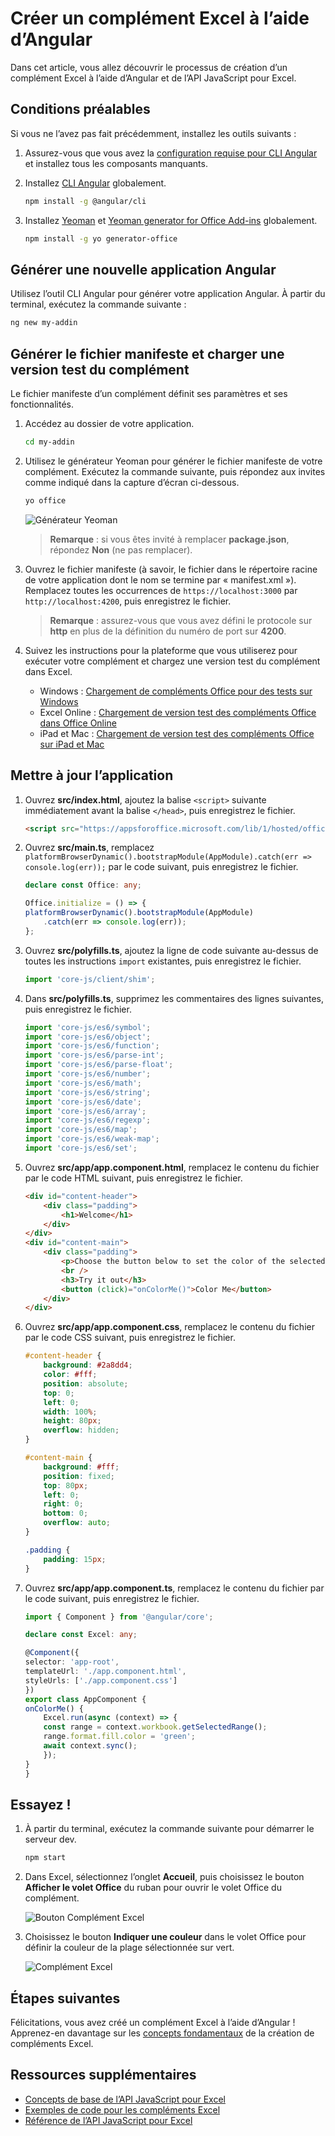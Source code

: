 # <a name="build-an-excel-add-in-using-angular"></a>Créer un complément Excel à l’aide d’Angular

Dans cet article, vous allez découvrir le processus de création d’un complément Excel à l’aide d’Angular et de l’API JavaScript pour Excel.

## <a name="prerequisites"></a>Conditions préalables

Si vous ne l’avez pas fait précédemment, installez les outils suivants :

1. Assurez-vous que vous avez la [configuration requise pour CLI Angular](https://github.com/angular/angular-cli#prerequisites) et installez tous les composants manquants.

2. Installez [CLI Angular](https://github.com/angular/angular-cli) globalement. 

    ```bash
    npm install -g @angular/cli
    ```

3. Installez [Yeoman](https://github.com/yeoman/yo) et [Yeoman generator for Office Add-ins](https://github.com/OfficeDev/generator-office) globalement.

    ```bash
    npm install -g yo generator-office
    ```

## <a name="generate-a-new-angular-app"></a>Générer une nouvelle application Angular

Utilisez l’outil CLI Angular pour générer votre application Angular. À partir du terminal, exécutez la commande suivante :

```bash
ng new my-addin
```

## <a name="generate-the-manifest-file-and-sideload-the-add-in"></a>Générer le fichier manifeste et charger une version test du complément

Le fichier manifeste d’un complément définit ses paramètres et ses fonctionnalités.

1. Accédez au dossier de votre application.

    ```bash
    cd my-addin
    ```

2. Utilisez le générateur Yeoman pour générer le fichier manifeste de votre complément. Exécutez la commande suivante, puis répondez aux invites comme indiqué dans la capture d’écran ci-dessous.

    ```bash
    yo office
    ```
    ![Générateur Yeoman](../../images/yo-office.png)
    > **Remarque** : si vous êtes invité à remplacer **package.json**, répondez **Non** (ne pas remplacer).

3. Ouvrez le fichier manifeste (à savoir, le fichier dans le répertoire racine de votre application dont le nom se termine par « manifest.xml »). Remplacez toutes les occurrences de `https://localhost:3000` par `http://localhost:4200`, puis enregistrez le fichier.

    > **Remarque** : assurez-vous que vous avez défini le protocole sur **http** en plus de la définition du numéro de port sur **4200**.

4. Suivez les instructions pour la plateforme que vous utiliserez pour exécuter votre complément et chargez une version test du complément dans Excel.

    - Windows : [Chargement de compléments Office pour des tests sur Windows](../testing/create-a-network-shared-folder-catalog-for-task-pane-and-content-add-ins.md)
    - Excel Online : [Chargement de version test des compléments Office dans Office Online](../testing/sideload-office-add-ins-for-testing.md#sideload-an-office-add-in-on-office-online)
    - iPad et Mac : [Chargement de version test des compléments Office sur iPad et Mac](../testing/sideload-an-office-add-in-on-ipad-and-mac.md)

## <a name="update-the-app"></a>Mettre à jour l’application

1. Ouvrez **src/index.html**, ajoutez la balise `<script>` suivante immédiatement avant la balise `</head>`, puis enregistrez le fichier.

    ```html
    <script src="https://appsforoffice.microsoft.com/lib/1/hosted/office.js"></script>
    ```

2. Ouvrez **src/main.ts**, remplacez `platformBrowserDynamic().bootstrapModule(AppModule).catch(err => console.log(err));` par le code suivant, puis enregistrez le fichier. 

    ```typescript 
    declare const Office: any;

    Office.initialize = () => {
    platformBrowserDynamic().bootstrapModule(AppModule)
        .catch(err => console.log(err));
    };
    ```

3. Ouvrez **src/polyfills.ts**, ajoutez la ligne de code suivante au-dessus de toutes les instructions `import` existantes, puis enregistrez le fichier.

    ```typescript
    import 'core-js/client/shim';
    ```

4. Dans **src/polyfills.ts**, supprimez les commentaires des lignes suivantes, puis enregistrez le fichier.

    ```typescript
    import 'core-js/es6/symbol';
    import 'core-js/es6/object';
    import 'core-js/es6/function';
    import 'core-js/es6/parse-int';
    import 'core-js/es6/parse-float';
    import 'core-js/es6/number';
    import 'core-js/es6/math';
    import 'core-js/es6/string';
    import 'core-js/es6/date';
    import 'core-js/es6/array';
    import 'core-js/es6/regexp';
    import 'core-js/es6/map';
    import 'core-js/es6/weak-map';
    import 'core-js/es6/set';
    ```

5. Ouvrez **src/app/app.component.html**, remplacez le contenu du fichier par le code HTML suivant, puis enregistrez le fichier. 

    ```html
    <div id="content-header">
        <div class="padding">
            <h1>Welcome</h1>
        </div>
    </div>
    <div id="content-main">
        <div class="padding">
            <p>Choose the button below to set the color of the selected range to green.</p>
            <br />
            <h3>Try it out</h3>
            <button (click)="onColorMe()">Color Me</button>
        </div>
    </div>
    ```

6. Ouvrez **src/app/app.component.css**, remplacez le contenu du fichier par le code CSS suivant, puis enregistrez le fichier.

    ```css
    #content-header {
        background: #2a8dd4;
        color: #fff;
        position: absolute;
        top: 0;
        left: 0;
        width: 100%;
        height: 80px; 
        overflow: hidden;
    }

    #content-main {
        background: #fff;
        position: fixed;
        top: 80px;
        left: 0;
        right: 0;
        bottom: 0;
        overflow: auto; 
    }

    .padding {
        padding: 15px;
    }
    ```

7. Ouvrez **src/app/app.component.ts**, remplacez le contenu du fichier par le code suivant, puis enregistrez le fichier. 

    ```typescript
    import { Component } from '@angular/core';

    declare const Excel: any;

    @Component({
    selector: 'app-root',
    templateUrl: './app.component.html',
    styleUrls: ['./app.component.css']
    })
    export class AppComponent {
    onColorMe() {
        Excel.run(async (context) => {
        const range = context.workbook.getSelectedRange();
        range.format.fill.color = 'green';
        await context.sync();
        });
    }
    }
    ```

## <a name="try-it-out"></a>Essayez !

1. À partir du terminal, exécutez la commande suivante pour démarrer le serveur dev.

    ```bash
    npm start
    ```

2. Dans Excel, sélectionnez l’onglet **Accueil**, puis choisissez le bouton **Afficher le volet Office** du ruban pour ouvrir le volet Office du complément.

    ![Bouton Complément Excel](../../images/excel_quickstart_addin_2a.png)

3. Choisissez le bouton **Indiquer une couleur** dans le volet Office pour définir la couleur de la plage sélectionnée sur vert.

    ![Complément Excel](../../images/excel_quickstart_addin_2b.png)

## <a name="next-steps"></a>Étapes suivantes

Félicitations, vous avez créé un complément Excel à l’aide d’Angular ! Apprenez-en davantage sur les [concepts fondamentaux](excel-add-ins-core-concepts.md) de la création de compléments Excel.

## <a name="additional-resources"></a>Ressources supplémentaires

* [Concepts de base de l’API JavaScript pour Excel](excel-add-ins-core-concepts.md)
* [Exemples de code pour les compléments Excel](http://dev.office.com/code-samples#?filters=excel,office%20add-ins)
* [Référence de l’API JavaScript pour Excel](../../reference/excel/excel-add-ins-reference-overview.md)
